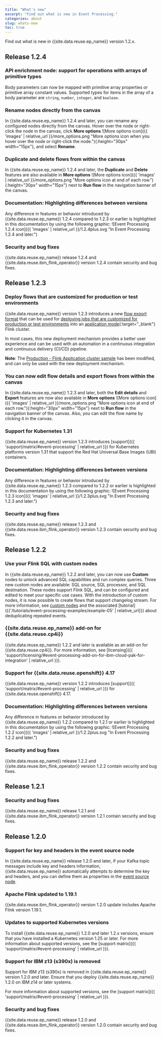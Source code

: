 ```yaml
---
title: "What's new"
excerpt: "Find out what is new in Event Processing."
categories: about
slug: whats-new
toc: true
---
```


Find out what is new in {{site.data.reuse.ep_name}} version 1.2.x.

## Release 1.2.4


### API enrichment node: support for operations with arrays of primitive types

Body parameters can now be mapped with primitive array properties or primitive array constant values. Supported types for items in the array of a body parameter are `string`, `number`, `integer`, and `boolean`.

### Rename nodes directly from the canvas

In {{site.data.reuse.ep_name}} 1.2.4 and later, you can rename any configured nodes directly from the canvas. Hover over the node or right-click the node in the canvas, click **More options** ![More options icon]({{ 'images' | relative_url }}/more_options.png "More options icon when you hover over the node or right-click the node."){:height="30px" width="15px"}, and select **Rename**.

### Duplicate and delete flows from within the canvas

In {{site.data.reuse.ep_name}} 1.2.4 and later, the **Duplicate** and **Delete** features are also available in **More options** ![More options icon]({{ 'images' | relative_url }}/more_options.png "More options icon at end of each row."){:height="30px" width="15px"} next to **Run flow** in the navigation banner of the canvas.

### Documentation: Highlighting differences between versions

Any difference in features or behavior introduced by {{site.data.reuse.ep_name}} 1.2.4 compared to 1.2.3 or earlier is highlighted in this documentation by using the following graphic: ![Event Processing 1.2.4 icon]({{ 'images' | relative_url }}/1.2.4plus.svg "In Event Processing 1.2.4 and later.")

### Security and bug fixes

{{site.data.reuse.ep_name}} release 1.2.4 and {{site.data.reuse.ibm_flink_operator}} version 1.2.4 contain security and bug fixes.

## Release 1.2.3

### Deploy flows that are customized for production or test environments

{{site.data.reuse.ep_name}} version 1.2.3 introduces a new [flow export format](../../advanced/exporting-flows/#exporting-flows) that can be used for [deploying jobs that are customized for production or test environments](../../advanced/deploying-customized) into an [application mode](https://nightlies.apache.org/flink/flink-docs-release-1.19/docs/concepts/flink-architecture/#flink-application-cluster){:target="_blank"} Flink cluster.

In most cases, this new deployment mechanism provides a better user experience and can be used with an automation in a continuous integration and continuous delivery (CI/CD) pipeline.

**Note**: The [Production - Flink Application cluster sample](../../installing/planning/#flink-production-application-cluster-sample) has been modified, and can only be used with the new deployment mechanism.

### You can now edit flow details and export flows from within the canvas

In {{site.data.reuse.ep_name}} 1.2.3 and later, both the **Edit details** and **Export** features are now also available in **More options** ![More options icon]({{ 'images' | relative_url }}/more_options.png "More options icon at end of each row."){:height="30px" width="15px"} next to **Run flow** in the navigation banner of the canvas. Also, you can edit the flow name by clicking it in the canvas.

### Support for Kubernetes 1.31

{{site.data.reuse.ep_name}} version 1.2.3 introduces [support]({{ 'support/matrix/#event-processing' | relative_url }}) for Kubernetes platforms version 1.31 that support the Red Hat Universal Base Images (UBI) containers.

### Documentation: Highlighting differences between versions

Any difference in features or behavior introduced by {{site.data.reuse.ep_name}} 1.2.3 compared to 1.2.2 or earlier is highlighted in this documentation by using the following graphic: ![Event Processing 1.2.3 icon]({{ 'images' | relative_url }}/1.2.3plus.svg "In Event Processing 1.2.3 and later.")

### Security and bug fixes

{{site.data.reuse.ep_name}} release 1.2.3 and {{site.data.reuse.ibm_flink_operator}} version 1.2.3 contain security and bug fixes.

## Release 1.2.2

### Use your Flink SQL with custom nodes

In {{site.data.reuse.ep_name}} 1.2.2 and later, you can now use **Custom** nodes to unlock advanced SQL capabilities and run complex queries. Three new custom nodes are available: SQL source, SQL processor, and SQL destination. These nodes support Flink SQL, and can be configured and edited to meet your specific use cases. With the introduction of custom nodes, it is now possible to create flows that support changelog stream. For more information, see [custom nodes](../../nodes/custom) and the associated [tutorial]({{'/tutorials/event-processing-examples/example-05' | relative_url}}) about deduplicating repeated events.

### {{site.data.reuse.ep_name}} add-on for {{site.data.reuse.cp4i}} 

{{site.data.reuse.ep_name}} 1.2.2 and later is available as an add-on for {{site.data.reuse.cp4i}}. For more information, see [licensing]({{ 'support/licensing/#event-processing-add-on-for-ibm-cloud-pak-for-integration' | relative_url }}).

### Support for {{site.data.reuse.openshift}} 4.17

{{site.data.reuse.ep_name}} version 1.2.2 introduces [support]({{ 'support/matrix/#event-processing' | relative_url }}) for {{site.data.reuse.openshift}} 4.17.



### Documentation: Highlighting differences between versions

Any difference in features or behavior introduced by {{site.data.reuse.ep_name}} 1.2.2 compared to 1.2.1 or earlier is highlighted in this documentation by using the following graphic: ![Event Processing 1.2.2 icon]({{ 'images' | relative_url }}/1.2.2plus.svg "In Event Processing 1.2.2 and later.")

### Security and bug fixes

{{site.data.reuse.ep_name}} release 1.2.2 and {{site.data.reuse.ibm_flink_operator}} version 1.2.2 contain security and bug fixes.

## Release 1.2.1

### Security and bug fixes

{{site.data.reuse.ep_name}} release 1.2.1 and {{site.data.reuse.ibm_flink_operator}} version 1.2.1 contain security and bug fixes.

## Release 1.2.0

### Support for key and headers in the event source node

In {{site.data.reuse.ep_name}} release 1.2.0 and later, if your Kafka topic messages include key and headers information, {{site.data.reuse.ep_name}} automatically attempts to determine the key and headers, and you can define them as properties in the [event source node](../../nodes/eventnodes/#configuring-a-source-node).


### Apache Flink updated to 1.19.1

{{site.data.reuse.ibm_flink_operator}} version 1.2.0 update includes Apache Flink version 1.19.1.

### Updates to supported Kubernetes versions

To install {{site.data.reuse.ep_name}} 1.2.0 and later 1.2.x versions, ensure that you have installed a Kubernetes version 1.25 or later. For more information about supported versions, see the [support matrix]({{ 'support/matrix/#event-processing' | relative_url }}).

### Support for IBM z13 (s390x) is removed

Support for IBM z13 (s390x) is removed in {{site.data.reuse.ep_name}} version 1.2.0 and later. Ensure that you deploy {{site.data.reuse.ep_name}} 1.2.0 on IBM z14 or later systems.

For more information about supported versions, see the [support matrix]({{ 'support/matrix/#event-processing' | relative_url }}).

### Security and bug fixes

{{site.data.reuse.ep_name}} release 1.2.0 and {{site.data.reuse.ibm_flink_operator}} version 1.2.0 contain security and bug fixes.